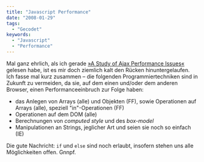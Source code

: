 ```yaml
---
title: "Javascript Performance"
date: "2008-01-29"
tags:
  - "Gecodet"
keywords:
  - "Javascript"
  - "Performance"
---
```


Mal ganz ehrlich, als ich gerade [»A Study of Ajax Performance Issues«](http://www.coachwei.com/blog/_archives/2008/1/22/3480119.html) gelesen habe, ist es mir doch ziemlich kalt den Rücken hinuntergelaufen. Ich fasse mal kurz zusammen – die folgenden Programmiertechniken sind in Zukunft zu vermeiden, da sie, auf dem einen und/oder dem anderen Browser, einen Performanceeinbruch zur Folge haben:

- das Anlegen von Arrays (alle) und Objekten (FF), sowie Operationen auf Arrays (alle), speziell "in"-Operationen (FF)
- Operationen auf dem DOM (alle)
- Berechnungen von _computed style_ und des _box-model_
- Manipulationen an Strings, jeglicher Art und seien sie noch so einfach (IE)

Die gute Nachricht: `if` und `else` sind noch erlaubt, insofern stehen uns alle Möglichkeiten offen. Gnnpf.
